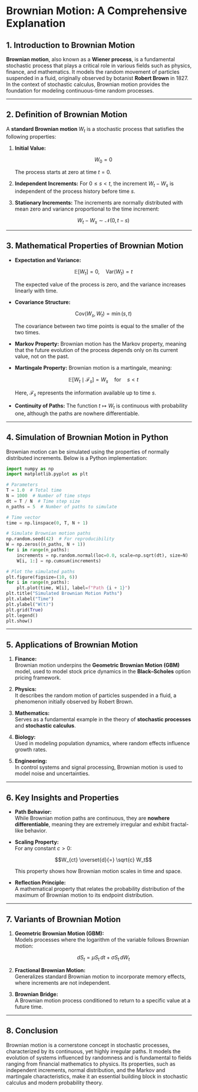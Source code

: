 # **Brownian Motion: A Comprehensive Explanation**

## **1. Introduction to Brownian Motion**

**Brownian motion**, also known as a **Wiener process**, is a fundamental stochastic process that plays a critical role in various fields such as physics, finance, and mathematics. It models the random movement of particles suspended in a fluid, originally observed by botanist **Robert Brown** in 1827. In the context of stochastic calculus, Brownian motion provides the foundation for modeling continuous-time random processes.

---

## **2. Definition of Brownian Motion**

A **standard Brownian motion** $W_t$ is a stochastic process that satisfies the following properties:

1. **Initial Value:**
   ```math
   W_0 = 0
   ```
   The process starts at zero at time $t = 0$.

2. **Independent Increments:**
   For $0 \leq s < t$, the increment $W_t - W_s$ is independent of the process history before time $s$.

3. **Stationary Increments:**
   The increments are normally distributed with mean zero and variance proportional to the time increment:
   ```math
   W_t - W_s \sim \mathcal{N}(0, t - s)
   ```

---

## **3. Mathematical Properties of Brownian Motion**

- **Expectation and Variance:**
  ```math
  \mathbb{E}[W_t] = 0, \quad \text{Var}(W_t) = t
  ```
  The expected value of the process is zero, and the variance increases linearly with time.

- **Covariance Structure:**
  ```math
  \text{Cov}(W_s, W_t) = \min(s, t)
  ```
  The covariance between two time points is equal to the smaller of the two times.

- **Markov Property:**
  Brownian motion has the Markov property, meaning that the future evolution of the process depends only on its current value, not on the past.

- **Martingale Property:**
  Brownian motion is a martingale, meaning:
  ```math
  \mathbb{E}[W_t \mid \mathcal{F}_s] = W_s \quad \text{for} \quad s < t
  ```
  Here, $\mathcal{F}_s$ represents the information available up to time $s$.

- **Continuity of Paths:**
   The function $t \mapsto W_t$ is continuous with probability one, although the paths are nowhere differentiable.

---

## **4. Simulation of Brownian Motion in Python**

Brownian motion can be simulated using the properties of normally distributed increments. Below is a Python implementation:

```python
import numpy as np
import matplotlib.pyplot as plt

# Parameters
T = 1.0  # Total time
N = 1000  # Number of time steps
dt = T / N  # Time step size
n_paths = 5  # Number of paths to simulate

# Time vector
time = np.linspace(0, T, N + 1)

# Simulate Brownian motion paths
np.random.seed(42)  # For reproducibility
W = np.zeros((n_paths, N + 1))
for i in range(n_paths):
    increments = np.random.normal(loc=0.0, scale=np.sqrt(dt), size=N)
    W[i, 1:] = np.cumsum(increments)

# Plot the simulated paths
plt.figure(figsize=(10, 6))
for i in range(n_paths):
    plt.plot(time, W[i], label=f"Path {i + 1}")
plt.title("Simulated Brownian Motion Paths")
plt.xlabel("Time")
plt.ylabel("W(t)")
plt.grid(True)
plt.legend()
plt.show()
```

---

## **5. Applications of Brownian Motion**

1. **Finance:**  
   Brownian motion underpins the **Geometric Brownian Motion (GBM)** model, used to model stock price dynamics in the **Black–Scholes** option pricing framework.

2. **Physics:**  
   It describes the random motion of particles suspended in a fluid, a phenomenon initially observed by Robert Brown.

3. **Mathematics:**  
   Serves as a fundamental example in the theory of **stochastic processes** and **stochastic calculus**.

4. **Biology:**  
   Used in modeling population dynamics, where random effects influence growth rates.

5. **Engineering:**  
   In control systems and signal processing, Brownian motion is used to model noise and uncertainties.

---

## **6. Key Insights and Properties**

- **Path Behavior:**  
  While Brownian motion paths are continuous, they are **nowhere differentiable**, meaning they are extremely irregular and exhibit fractal-like behavior.

- **Scaling Property:**  
  For any constant $c > 0$:
  ```math
  W_{ct} \overset{d}{=} \sqrt{c} W_t
  ```
  This property shows how Brownian motion scales in time and space.

- **Reflection Principle:**  
  A mathematical property that relates the probability distribution of the maximum of Brownian motion to its endpoint distribution.

---

## **7. Variants of Brownian Motion**

1. **Geometric Brownian Motion (GBM):**  
   Models processes where the logarithm of the variable follows Brownian motion:
   ```math
   dS_t = \mu S_t \, dt + \sigma S_t \, dW_t
   ```

2. **Fractional Brownian Motion:**  
   Generalizes standard Brownian motion to incorporate memory effects, where increments are not independent.

3. **Brownian Bridge:**  
   A Brownian motion process conditioned to return to a specific value at a future time.

---

## **8. Conclusion**

Brownian motion is a cornerstone concept in stochastic processes, characterized by its continuous, yet highly irregular paths. It models the evolution of systems influenced by randomness and is fundamental to fields ranging from financial mathematics to physics. Its properties, such as independent increments, normal distribution, and the Markov and martingale characteristics, make it an essential building block in stochastic calculus and modern probability theory.
